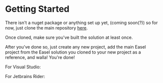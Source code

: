 # Getting Started
There isn't a nuget package or anything set up yet, (coming soon(?)) so for now, just clone the main repository [here](https://github.com/kofu145/GramEngine).

Once cloned, make sure you've built the solution at least once.

After you've done so, just create any new project, add the main Easel project from the Easel solution you cloned to your new project as a reference, and walla! You're done!

For Visual Studio:


For Jetbrains Rider:

